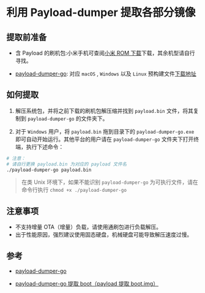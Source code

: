 # 利用 Payload-dumper 提取各部分镜像

## 提取前准备

- 含 Payload 的刷机包:小米手机可查阅[小米 ROM 下载](/Topic/Android/Xiaomi#rom-下载)下载，其余机型请自行寻找。

- [payload-dumper-go](https://github.com/ssut/payload-dumper-go): 对应 `macOS` , `Windows` 以及 `Linux` 预构建文件[下载地址](https://github.com/ssut/payload-dumper-go/releases)

## 如何提取

1. 解压系统包，并将之前下载的刷机包解压缩并找到 `payload.bin` 文件，将其复制到 `payload-dumper-go` 的文件夹下。

2. 对于 `Windows` 用户，将 `payload.bin` 拖到目录下的 `payload-dumper-go.exe` 即可自动开始运行。其他平台的用户请在 `payload-dumper-go` 文件夹下打开终端，执行下述命令：

```bash
# 注意：
# 请自行更换 payload.bin 为对应的 payload 文件名
./payload-dumper-go payload.bin
```

> 在类 Unix 环境下，如果不能识别 `payload-dumper-go` 为可执行文件，请在命令行执行 `chmod +x ./payload-dumper-go`

## 注意事项

- 不支持增量 OTA（增量）负载，请使用通刷包进行负载解压。
- 出于性能原因，强烈建议使用固态硬盘，机械硬盘可能导致解压速度过慢。

## 参考

- [payload-dumper-go](https://github.com/ssut/payload-dumper-go)

- [payload-dumper-go 提取 boot（payload 提取 boot.img）](https://magiskcn.com/payload-dumper-go-boot)
